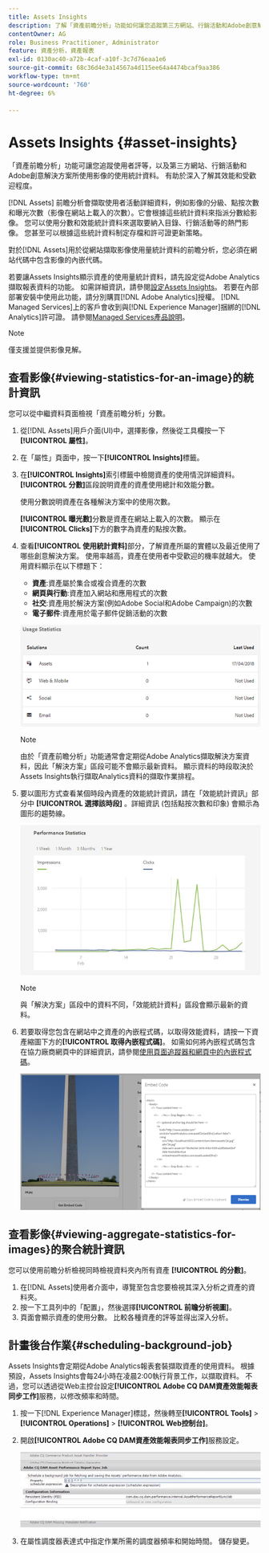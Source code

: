 ```yaml
---
title: Assets Insights
description: 了解「資產前瞻分析」功能如何讓您追蹤第三方網站、行銷活動和Adobe創意解決方案中使用的影像的使用者評等和使用統計資料。
contentOwner: AG
role: Business Practitioner, Administrator
feature: 資產分析，資產報表
exl-id: 0130ac40-a72b-4caf-a10f-3c7d76eaa1e6
source-git-commit: 68c36d4e3a14567a4d115ee64a4474bcaf9aa386
workflow-type: tm+mt
source-wordcount: '760'
ht-degree: 6%

---
```


# Assets Insights {#asset-insights}

「資產前瞻分析」功能可讓您追蹤使用者評等，以及第三方網站、行銷活動和Adobe創意解決方案所使用影像的使用統計資料。 有助於深入了解其效能和受歡迎程度。

[!DNL Assets] 前瞻分析會擷取使用者活動詳細資料，例如影像的分級、點按次數和曝光次數（影像在網站上載入的次數）。它會根據這些統計資料來指派分數給影像。 您可以使用分數和效能統計資料來選取要納入目錄、行銷活動等的熱門影像。 您甚至可以根據這些統計資料制定存檔和許可證更新策略。

對於[!DNL Assets]用於從網站擷取影像使用量統計資料的前瞻分析，您必須在網站代碼中包含影像的內嵌代碼。

若要讓Assets Insights顯示資產的使用量統計資料，請先設定從Adobe Analytics擷取報表資料的功能。 如需詳細資訊，請參閱[設定Assets Insights](/help/assets/configure-asset-insights.md)。 若要在內部部署安裝中使用此功能，請分別購買[!DNL Adobe Analytics]授權。 [!DNL Managed Services]上的客戶會收到與[!DNL Experience Manager]捆綁的[!DNL Analytics]許可證。 請參閱[Managed Services產品說明](https://helpx.adobe.com/legal/product-descriptions/adobe-experience-manager-managed-services.html)。

>[!NOTE]
>
>僅支援並提供影像見解。

## 查看影像{#viewing-statistics-for-an-image}的統計資訊

您可以從中繼資料頁面檢視「資產前瞻分析」分數。

1. 從[!DNL Assets]用戶介面(UI)中，選擇影像，然後從工具欄按一下&#x200B;**[!UICONTROL 屬性]**。
1. 在「屬性」頁面中，按一下&#x200B;**[!UICONTROL Insights]**&#x200B;標籤。
1. 在&#x200B;**[!UICONTROL Insights]**&#x200B;索引標籤中檢閱資產的使用情況詳細資料。 **[!UICONTROL 分數]**&#x200B;區段說明資產的資產使用總計和效能分數。

   使用分數說明資產在各種解決方案中的使用次數。

   **[!UICONTROL 曝光數]**&#x200B;分數是資產在網站上載入的次數。 顯示在&#x200B;**[!UICONTROL Clicks]**&#x200B;下方的數字為資產的點按次數。

1. 查看&#x200B;**[!UICONTROL 使用統計資料]**&#x200B;部分，了解資產所屬的實體以及最近使用了哪些創意解決方案。 使用率越高，資產在使用者中受歡迎的機率就越大。 使用資料顯示在以下標題下：

   * **資產**:資產屬於集合或複合資產的次數
   * **網頁與行動**:資產加入網站和應用程式的次數
   * **社交**:資產用於解決方案(例如Adobe Social和Adobe Campaign)的次數
   * **電子郵件**:資產用於電子郵件促銷活動的次數

   ![usage_statistics](assets/usage_statistics.png)

   >[!NOTE]
   >
   >由於「資產前瞻分析」功能通常會定期從Adobe Analytics擷取解決方案資料，因此「解決方案」區段可能不會顯示最新資料。 顯示資料的時段取決於Assets Insights執行擷取Analytics資料的擷取作業排程。

1. 要以圖形方式查看某個時段內資產的效能統計資訊，請在「效能統計資訊」部分中 **[!UICONTROL 選擇該時段]** 。詳細資訊 (包括點按次數和印象) 會顯示為圖形的趨勢線。

   ![chlimage_1-3](assets/chlimage_1-3.jpeg)

   >[!NOTE]
   >
   >與「解決方案」區段中的資料不同，「效能統計資料」區段會顯示最新的資料。

1. 若要取得您包含在網站中之資產的內嵌程式碼，以取得效能資料，請按一下資產縮圖下方的&#x200B;**[!UICONTROL 取得內嵌程式碼]**。 如需如何將內嵌程式碼包含在協力廠商網頁中的詳細資訊，請參閱[使用頁面追蹤器和網頁中的內嵌程式碼](/help/assets/use-page-tracker.md)。

   ![chlimage_1-98](assets/chlimage_1-303.png)

## 查看影像{#viewing-aggregate-statistics-for-images}的聚合統計資訊

您可以使用前瞻分析檢視同時檢視資料夾內所有資產 **[!UICONTROL 的分數]**。

1. 在[!DNL Assets]使用者介面中，導覽至包含您要檢視其深入分析之資產的資料夾。
1. 按一下工具列中的「配置」，然後選擇&#x200B;**[!UICONTROL 前瞻分析視圖]**。
1. 頁面會顯示資產的使用分數。 比較各種資產的評等並得出深入分析。

## 計畫後台作業{#scheduling-background-job}

Assets Insights會定期從Adobe Analytics報表套裝擷取資產的使用資料。 根據預設，Assets Insights會每24小時在凌晨2:00執行背景工作，以擷取資料。 不過，您可以透過從Web主控台設定&#x200B;**[!UICONTROL Adobe CQ DAM資產效能報表同步工作]**&#x200B;服務，以修改頻率和時間。

1. 按一下[!DNL Experience Manager]標誌，然後轉至&#x200B;**[!UICONTROL Tools]** > **[!UICONTROL Operations]** > **[!UICONTROL Web控制台]**。
1. 開啟&#x200B;**[!UICONTROL Adobe CQ DAM資產效能報表同步工作]**&#x200B;服務設定。

   ![chlimage_1-99](assets/chlimage_1-304.png)

1. 在屬性調度器表達式中指定作業所需的調度器頻率和開始時間。 儲存變更。
